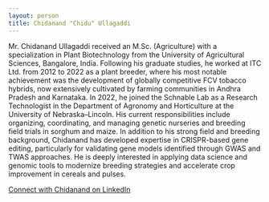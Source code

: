 ```yaml
---
layout: person
title: Chidanand "Chidu" Ullagaddi
---
```


Mr. Chidanand Ullagaddi received an M.Sc. (Agriculture) with a specialization in Plant Biotechnology from the University of Agricultural Sciences, Bangalore, India. Following his graduate studies, he worked at ITC Ltd. from 2012 to 2022 as a plant breeder, where his most notable achievement was the development of globally competitive FCV tobacco hybrids, now extensively cultivated by farming communities in Andhra Pradesh and Karnataka. In 2022, he joined the Schnable Lab as a Research Technologist in the Department of Agronomy and Horticulture at the University of Nebraska–Lincoln. His current responsibilities include organizing, coordinating, and managing genetic nurseries and breeding field trials in sorghum and maize. In addition to his strong field and breeding background, Chidanand has developed expertise in CRISPR-based gene editing, particularly for validating gene models identified through GWAS and TWAS approaches. He is deeply interested in applying data science and genomic tools to modernize breeding strategies and accelerate crop improvement in cereals and pulses.

[Connect with Chidanand on LinkedIn](https://www.linkedin.com/in/chidanand-ullagaddi-31647226/)
